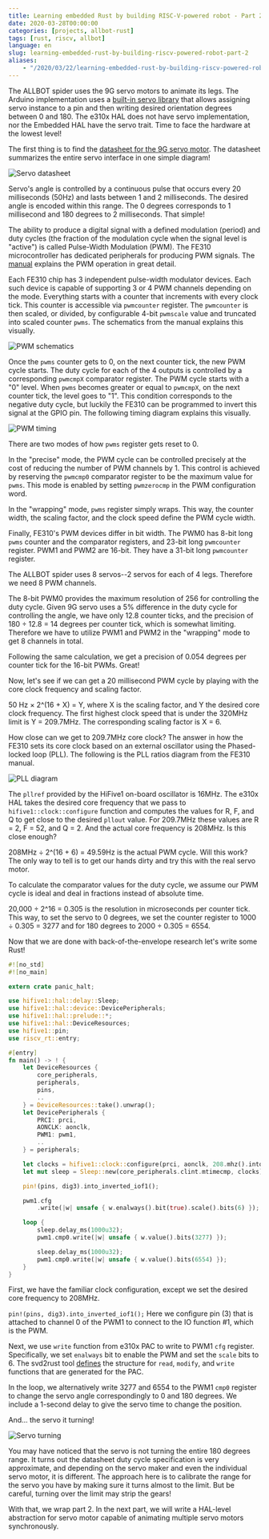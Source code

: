 ```yaml
---
title: Learning embedded Rust by building RISC-V-powered robot - Part 2
date: 2020-03-28T00:00:00
categories: [projects, allbot-rust]
tags: [rust, riscv, allbot]
language: en
slug: learning-embedded-rust-by-building-riscv-powered-robot-part-2
aliases:
    - "/2020/03/22/learning-embedded-rust-by-building-riscv-powered-robot-part-2/"
---
```


The ALLBOT spider uses the 9G servo motors to animate its legs. The Arduino implementation uses a [built-in servo library](https://www.arduino.cc/en/Reference/Servo) that allows assigning servo instance to a pin and then writing desired orientation degrees between 0 and 180. The e310x HAL does not have servo implementation, nor the Embedded HAL have the servo trait. Time to face the hardware at the lowest level!

The first thing is to find the [datasheet for the 9G servo motor](http://www.ee.ic.ac.uk/pcheung/teaching/DE1_EE/stores/sg90_datasheet.pdf). The datasheet summarizes the entire servo interface in one simple diagram!

![Servo datasheet](/media/2020/allbot_rust_part2/servo.png)

Servo's angle is controlled by a continuous pulse that occurs every 20 milliseconds (50Hz) and lasts between 1 and 2 milliseconds. The desired angle is encoded within this range. The 0 degrees corresponds to 1 millisecond and 180 degrees to 2 milliseconds. That simple!

The ability to produce a digital signal with a defined modulation (period) and duty cycles (the fraction of the modulation cycle when the signal level is "active") is called Pulse-Width Modulation (PWM). The FE310 microcontroller has dedicated peripherals for producing PWM signals. The [manual](https://sifive.cdn.prismic.io/sifive%2F500a69f8-af3a-4fd9-927f-10ca77077532_fe310-g000.pdf) explains the PWM operation in great detail. 

Each FE310 chip has 3 independent pulse-width modulator devices. Each such device is capable of supporting 3 or 4 PWM channels depending on the mode. Everything starts with a counter that increments with every clock tick. This counter is accessible via `pwmcounter` register. The `pwmcounter` is then scaled, or divided, by configurable 4-bit `pwmscale` value and truncated into scaled counter `pwms`. The schematics from the manual explains this visually.

![PWM schematics](/media/2020/allbot_rust_part2/pwm.png)

Once the `pwms` counter gets to 0, on the next counter tick, the new PWM cycle starts. The duty cycle for each of the 4 outputs is controlled by a corresponding `pwmcmpX` comparator register. The PWM cycle starts with a "0" level. When `pwms` becomes greater or equal to `pwmcmpX`, on the next counter tick, the level goes to "1". This condition corresponds to the negative duty cycle, but luckily the FE310 can be programmed to invert this signal at the GPIO pin. The following timing diagram explains this visually.

![PWM timing](/media/2020/allbot_rust_part2/timing.png)

There are two modes of how `pwms` register gets reset to 0.

In the "precise" mode, the PWM cycle can be controlled precisely at the cost of reducing the number of PWM channels by 1. This control is achieved by reserving the `pwmcmp0` comparator register to be the maximum value for `pwms`. This mode is enabled by setting `pwmzerocmp` in the PWM configuration word.

In the "wrapping" mode, `pwms` register simply wraps. This way, the counter width, the scaling factor, and the clock speed define the PWM cycle width.

Finally, FE310's PWM devices differ in bit width. The PWM0 has 8-bit long `pwms` counter and the comparator registers, and 23-bit long `pwmcounter` register. PWM1 and PWM2 are 16-bit. They have a 31-bit long `pwmcounter` register.

The ALLBOT spider uses 8 servos--2 servos for each of 4 legs. Therefore we need 8 PWM channels.

The 8-bit PWM0 provides the maximum resolution of 256 for controlling the duty cycle. Given 9G servo uses a 5% difference in the duty cycle for controlling the angle, we have only 12.8 counter ticks, and the precision of 180 ÷ 12.8 = 14 degrees per counter tick, which is somewhat limiting. Therefore we have to utilize PWM1 and PWM2 in the "wrapping" mode to get 8 channels in total.

Following the same calculation, we get a precision of 0.054 degrees per counter tick for the 16-bit PWMs. Great!

Now, let's see if we can get a 20 millisecond PWM cycle by playing with the core clock frequency and scaling factor.

50 Hz × 2^(16 + X) = Y, where X is the scaling factor, and Y the desired core clock frequency. The first highest clock speed that is under the 320MHz limit is Y = 209.7MHz. The corresponding scaling factor is X = 6.

How close can we get to 209.7MHz core clock? The answer in how the FE310 sets its core clock based on an external oscillator using the Phased-locked loop (PLL). The following is the PLL ratios diagram from the FE310 manual.

![PLL diagram](/media/2020/allbot_rust_part2/pll.png)

The `pllref` provided by the HiFive1 on-board oscillator is 16MHz. The e310x HAL takes the desired core frequency that we pass to `hifive1::clock::configure` function and computes the values for R, F, and Q to get close to the desired `pllout` value. For 209.7MHz these values are R = 2, F = 52, and Q = 2. And the actual core frequency is 208MHz. Is this close enough?

208MHz  ÷ 2^(16 + 6) = 49.59Hz is the actual PWM cycle. Will this work? The only way to tell is to get our hands dirty and try this with the real servo motor.  

To calculate the comparator values for the duty cycle, we assume our PWM cycle is ideal and deal in fractions instead of absolute time.

20,000 ÷ 2^16 = 0.305 is the resolution in microseconds per counter tick. This way, to set the servo to 0 degrees, we set the counter register to 1000 ÷ 0.305 = 3277 and for 180 degrees to 2000 ÷ 0.305 = 6554.

Now that we are done with back-of-the-envelope research let's write some Rust!

```rust
#![no_std]
#![no_main]

extern crate panic_halt;

use hifive1::hal::delay::Sleep;
use hifive1::hal::device::DevicePeripherals;
use hifive1::hal::prelude::*;
use hifive1::hal::DeviceResources;
use hifive1::pin;
use riscv_rt::entry;

#[entry]
fn main() -> ! {
    let DeviceResources {
        core_peripherals,
        peripherals,
        pins,
        ..
    } = DeviceResources::take().unwrap();
    let DevicePeripherals {
        PRCI: prci,
        AONCLK: aonclk,
        PWM1: pwm1,
        ..
    } = peripherals;

    let clocks = hifive1::clock::configure(prci, aonclk, 208.mhz().into());
    let mut sleep = Sleep::new(core_peripherals.clint.mtimecmp, clocks);

    pin!(pins, dig3).into_inverted_iof1();

    pwm1.cfg
        .write(|w| unsafe { w.enalways().bit(true).scale().bits(6) });

    loop {
        sleep.delay_ms(1000u32);
        pwm1.cmp0.write(|w| unsafe { w.value().bits(3277) });

        sleep.delay_ms(1000u32);
        pwm1.cmp0.write(|w| unsafe { w.value().bits(6554) });
    }
}
```

First, we have the familiar clock configuration, except we set the desired core frequency to 208MHz.

`pin!(pins, dig3).into_inverted_iof1();` Here we configure pin (3) that is attached to channel 0 of the PWM1 to connect to the IO function #1, which is the PWM.

Next, we use `write` function from e310x PAC to write to PWM1 `cfg` register. Specifically, we set `enalways` bit to enable the PWM and set the `scale` bits to 6. The svd2rust tool [defines](https://docs.rs/svd2rust/#read--modify--write-api) the structure for `read`, `modify`, and `write` functions that are generated for the PAC.

In the loop, we alternatively write 3277 and 6554 to the PWM1 `cmp0` register to change the servo angle correspondingly to 0 and 180 degrees. We include a 1-second delay to give the servo time to change the position.

And... the servo it turning!

![Servo turning](/media/2020/allbot_rust_part2/servo.gif)

You may have noticed that the servo is not turning the entire 180 degrees range. It turns out the datasheet duty cycle specification is very approximate, and depending on the servo maker and even the individual servo motor, it is different. The approach here is to calibrate the range for the servo you have by making sure it turns almost to the limit. But be careful, turning over the limit may strip the gears!

With that, we wrap part 2. In the next part, we will write a HAL-level abstraction for servo motor capable of animating multiple servo motors synchronously.